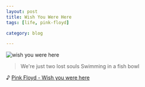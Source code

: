 ```yaml
---
layout: post
title: Wish You Were Here
tags: [life, pink-floyd]

category: blog

---
```



![wish you were here](http://25.media.tumblr.com/tumblr_m7dxps5BGw1rbrdrco1_500.jpg)

> We're just two lost souls
> Swimming in a fish bowl

♪ [Pink Floyd - Wish you were here](http://ex.fm/song/1evtba)
